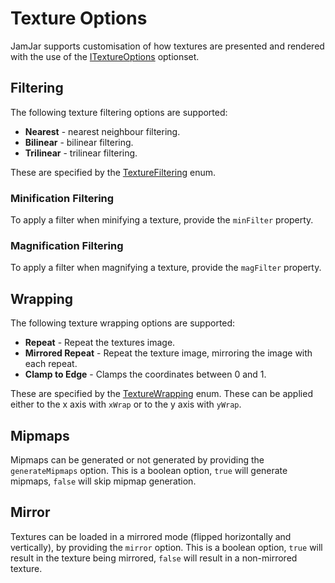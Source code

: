 # Texture Options

JamJar supports customisation of how textures are presented and rendered with
the use of the [ITextureOptions] optionset.

## Filtering

The following texture filtering options are supported:

- **Nearest** - nearest neighbour filtering.
- **Bilinear** - bilinear filtering.
- **Trilinear** - trilinear filtering.

These are specified by the [TextureFiltering] enum.

### Minification Filtering

To apply a filter when minifying a texture, provide the `minFilter` property.

### Magnification Filtering

To apply a filter when magnifying a texture, provide the `magFilter` property.

## Wrapping

The following texture wrapping options are supported:

- **Repeat** - Repeat the textures image.
- **Mirrored Repeat** - Repeat the texture image, mirroring the image with each repeat.
- **Clamp to Edge** - Clamps the coordinates between 0 and 1.

These are specified by the [TextureWrapping] enum. These can be applied either
to the x axis with `xWrap` or to the y axis with `yWrap`.

## Mipmaps

Mipmaps can be generated or not generated by providing the `generateMipmaps`
option. This is a boolean option, `true` will generate mipmaps, `false` will
skip mipmap generation.

## Mirror

Textures can be loaded in a mirrored mode (flipped horizontally and vertically),
by providing the `mirror` option. This is a boolean option, `true` will result
in the texture being mirrored, `false` will result in a non-mirrored texture.

[ITextureOptions]:../../reference/interfaces/itextureoptions
[TextureFiltering]:../../reference/enums/texturefiltering
[TextureWrapping]:../../reference/enums/texturewrapping